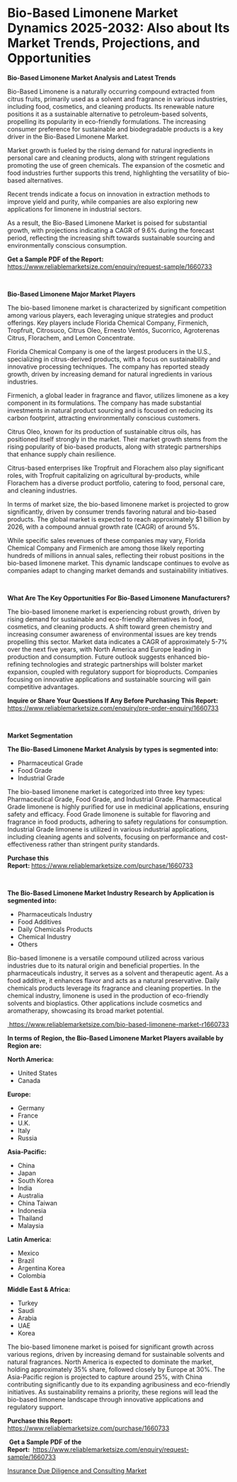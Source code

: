 <p><h1>Bio-Based Limonene Market Dynamics 2025-2032: Also about Its Market Trends, Projections, and Opportunities</h1></p><p><strong>Bio-Based Limonene Market Analysis and Latest Trends</strong></p>
<p><p>Bio-Based Limonene is a naturally occurring compound extracted from citrus fruits, primarily used as a solvent and fragrance in various industries, including food, cosmetics, and cleaning products. Its renewable nature positions it as a sustainable alternative to petroleum-based solvents, propelling its popularity in eco-friendly formulations. The increasing consumer preference for sustainable and biodegradable products is a key driver in the Bio-Based Limonene Market.</p><p>Market growth is fueled by the rising demand for natural ingredients in personal care and cleaning products, along with stringent regulations promoting the use of green chemicals. The expansion of the cosmetic and food industries further supports this trend, highlighting the versatility of bio-based alternatives. </p><p>Recent trends indicate a focus on innovation in extraction methods to improve yield and purity, while companies are also exploring new applications for limonene in industrial sectors. </p><p>As a result, the Bio-Based Limonene Market is poised for substantial growth, with projections indicating a CAGR of 9.6% during the forecast period, reflecting the increasing shift towards sustainable sourcing and environmentally conscious consumption.</p></p>
<p><strong>Get a Sample PDF of the Report:&nbsp;</strong> <a href="https://www.reliablemarketsize.com/enquiry/request-sample/1660733?utm_campaign=1133&utm_medium=2&utm_source=Github&utm_content=ia&utm_term=17012025&utm_id=bio-based-limonene">https://www.reliablemarketsize.com/enquiry/request-sample/1660733</a></p>
<p>&nbsp;</p>
<p><strong>Bio-Based Limonene Major Market Players</strong></p>
<p><p>The bio-based limonene market is characterized by significant competition among various players, each leveraging unique strategies and product offerings. Key players include Florida Chemical Company, Firmenich, Tropfruit, Citrosuco, Citrus Oleo, Ernesto Ventós, Sucorrico, Agroterenas Citrus, Florachem, and Lemon Concentrate. </p><p>Florida Chemical Company is one of the largest producers in the U.S., specializing in citrus-derived products, with a focus on sustainability and innovative processing techniques. The company has reported steady growth, driven by increasing demand for natural ingredients in various industries.</p><p>Firmenich, a global leader in fragrance and flavor, utilizes limonene as a key component in its formulations. The company has made substantial investments in natural product sourcing and is focused on reducing its carbon footprint, attracting environmentally conscious customers.</p><p>Citrus Oleo, known for its production of sustainable citrus oils, has positioned itself strongly in the market. Their market growth stems from the rising popularity of bio-based products, along with strategic partnerships that enhance supply chain resilience. </p><p>Citrus-based enterprises like Tropfruit and Florachem also play significant roles, with Tropfruit capitalizing on agricultural by-products, while Florachem has a diverse product portfolio, catering to food, personal care, and cleaning industries.</p><p>In terms of market size, the bio-based limonene market is projected to grow significantly, driven by consumer trends favoring natural and bio-based products. The global market is expected to reach approximately $1 billion by 2026, with a compound annual growth rate (CAGR) of around 5%.</p><p>While specific sales revenues of these companies may vary, Florida Chemical Company and Firmenich are among those likely reporting hundreds of millions in annual sales, reflecting their robust positions in the bio-based limonene market. This dynamic landscape continues to evolve as companies adapt to changing market demands and sustainability initiatives.</p></p>
<p>&nbsp;</p>
<p><strong>What Are The Key Opportunities For Bio-Based Limonene Manufacturers?</strong></p>
<p><p>The bio-based limonene market is experiencing robust growth, driven by rising demand for sustainable and eco-friendly alternatives in food, cosmetics, and cleaning products. A shift toward green chemistry and increasing consumer awareness of environmental issues are key trends propelling this sector. Market data indicates a CAGR of approximately 5-7% over the next five years, with North America and Europe leading in production and consumption. Future outlook suggests enhanced bio-refining technologies and strategic partnerships will bolster market expansion, coupled with regulatory support for bioproducts. Companies focusing on innovative applications and sustainable sourcing will gain competitive advantages.</p></p>
<p><strong>Inquire or Share Your Questions If Any Before Purchasing This Report:</strong> <a href="https://www.reliablemarketsize.com/enquiry/pre-order-enquiry/1660733?utm_campaign=1133&utm_medium=2&utm_source=Github&utm_content=ia&utm_term=17012025&utm_id=bio-based-limonene">https://www.reliablemarketsize.com/enquiry/pre-order-enquiry/1660733</a></p>
<p>&nbsp;</p>
<p><strong>Market Segmentation</strong></p>
<p><strong>The Bio-Based Limonene Market Analysis by types is segmented into:</strong></p>
<p><ul><li>Pharmaceutical Grade</li><li>Food Grade</li><li>Industrial Grade</li></ul></p>
<p><p>The bio-based limonene market is categorized into three key types: Pharmaceutical Grade, Food Grade, and Industrial Grade. Pharmaceutical Grade limonene is highly purified for use in medicinal applications, ensuring safety and efficacy. Food Grade limonene is suitable for flavoring and fragrance in food products, adhering to safety regulations for consumption. Industrial Grade limonene is utilized in various industrial applications, including cleaning agents and solvents, focusing on performance and cost-effectiveness rather than stringent purity standards.</p></p>
<p><strong>Purchase this Report:&nbsp;</strong><a href="https://www.reliablemarketsize.com/purchase/1660733?utm_campaign=1133&utm_medium=2&utm_source=Github&utm_content=ia&utm_term=17012025&utm_id=bio-based-limonene">https://www.reliablemarketsize.com/purchase/1660733</a></p>
<p>&nbsp;</p>
<p><strong>The Bio-Based Limonene Market Industry Research by Application is segmented into:</strong></p>
<p><ul><li>Pharmaceuticals Industry</li><li>Food Additives</li><li>Daily Chemicals Products</li><li>Chemical Industry</li><li>Others</li></ul></p>
<p><p>Bio-based limonene is a versatile compound utilized across various industries due to its natural origin and beneficial properties. In the pharmaceuticals industry, it serves as a solvent and therapeutic agent. As a food additive, it enhances flavor and acts as a natural preservative. Daily chemicals products leverage its fragrance and cleaning properties. In the chemical industry, limonene is used in the production of eco-friendly solvents and bioplastics. Other applications include cosmetics and aromatherapy, showcasing its broad market potential.</p></p>
<p><a href="https://www.reliablemarketsize.com/bio-based-limonene-market-r1660733?utm_campaign=1133&utm_medium=2&utm_source=Github&utm_content=ia&utm_term=17012025&utm_id=bio-based-limonene">&nbsp;https://www.reliablemarketsize.com/bio-based-limonene-market-r1660733</a></p>
<p><strong>In terms of Region, the Bio-Based Limonene Market Players available by Region are:</strong></p>
<p>
    <p> <strong> North America: </strong>
        <ul>
            <li>United States</li>
            <li>Canada</li>
        </ul>
        </p> 
    <p> <strong> Europe: </strong>
        <ul>
            <li>Germany</li>
            <li>France</li>
            <li>U.K.</li>
            <li>Italy</li>
            <li>Russia</li>
        </ul>
        </p> 
    <p> <strong> Asia-Pacific: </strong>
        <ul>
            <li>China</li>
            <li>Japan</li>
            <li>South Korea</li>
            <li>India</li>
            <li>Australia</li>
            <li>China Taiwan</li>
            <li>Indonesia</li>
            <li>Thailand</li>
            <li>Malaysia</li>
        </ul>
        </p> 
    <p> <strong> Latin America: </strong>
        <ul>
            <li>Mexico</li>
            <li>Brazil</li>
            <li>Argentina Korea</li>
            <li>Colombia</li>
        </ul>
        </p> 
    <p> <strong> Middle East & Africa: </strong>
        <ul>
            <li>Turkey</li>
            <li>Saudi</li>
            <li>Arabia</li>
            <li>UAE</li>
            <li>Korea</li>
        </ul>
    </p>
    </p>
<p><p>The bio-based limonene market is poised for significant growth across various regions, driven by increasing demand for sustainable solvents and natural fragrances. North America is expected to dominate the market, holding approximately 35% share, followed closely by Europe at 30%. The Asia-Pacific region is projected to capture around 25%, with China contributing significantly due to its expanding agribusiness and eco-friendly initiatives. As sustainability remains a priority, these regions will lead the bio-based limonene landscape through innovative applications and regulatory support.</p></p>
<p><strong>Purchase this Report: </strong><a href="https://www.reliablemarketsize.com/purchase/1660733?utm_campaign=1133&utm_medium=2&utm_source=Github&utm_content=ia&utm_term=17012025&utm_id=bio-based-limonene">https://www.reliablemarketsize.com/purchase/1660733</a></p>
<p>&nbsp;<strong>Get a Sample PDF of the Report:&nbsp;&nbsp;</strong><a href="https://www.reliablemarketsize.com/enquiry/request-sample/1660733?utm_campaign=1133&utm_medium=2&utm_source=Github&utm_content=ia&utm_term=17012025&utm_id=bio-based-limonene">https://www.reliablemarketsize.com/enquiry/request-sample/1660733</a></p>
<p><strong></strong></p>
<p><p><a href="https://github.com/WillieWoodard/Market-Research-Report-List-7/blob/main/insurance-due-diligence-and-consulting-market.md?utm_campaign=1133&utm_medium=2&utm_source=Github&utm_content=ia&utm_term=17012025&utm_id=bio-based-limonene">Insurance Due Diligence and Consulting Market</a></p></p>
